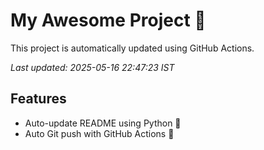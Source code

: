 # My Awesome Project 🚀

This project is automatically updated using GitHub Actions.

_Last updated: 2025-05-16 22:47:23 IST_

## Features
- Auto-update README using Python 🐍
- Auto Git push with GitHub Actions 🤖
